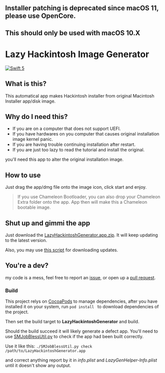## Installer patching is deprecated since macOS 11, please use OpenCore.

## This should only be used with macOS 10.X

# Lazy Hackintosh Image Generator
[![Swift 5](https://img.shields.io/badge/Swift-5-orange.svg?style=flat)](https://swift.org)
## What is this?
This automatical app makes Hackintosh installer from original Macintosh Installer app/disk image.
## Why do I need this?
* If you are on a computer that does not support UEFI.
* If you have hardwares on you computer that causes original installation image kernel panic.
* If you are having trouble continuing installation after restart.
* If you are just too lazy to read the tutorial and install the original.

you'll need this app to alter the original installation image.

## How to use
Just drag the app/dmg file onto the image icon, click start and enjoy.
>If you use Chameleon Bootloader, you can also drop your Chameleon Extra folder onto the app. App then will make this a Chameleon bootable image.

## Shut up and gimmi the app
Just download the [LazyHackintoshGenerator.app.zip](https://raw.githubusercontent.com/arslan2012/Lazy-Hackintosh-Image-Generator/master/LazyHackintoshGenerator.app.zip). It will keep updating to the latest version.

Also, you may use [this script](https://github.com/arslan2012/Lazy-Hackintosh-Image-Generator/releases/download/1.0/GetLatestLazy.command.zip) for downloading updates.

## You're a dev?
my code is a mess, feel free to report an [issue](https://github.com/arslan2012/Lazy-Hackintosh-Image-Generator/issues/new), or open up a [pull request](https://github.com/arslan2012/Lazy-Hackintosh-Image-Generator/compare).

### Build

This project relys on [CocoaPods](https://cocoapods.org/) to manage dependencies, after you have installed it on your system, run `pod install `  to download dependencies of the project.

Then set the build target to **LazyHackintoshGenerator** and build.

Should the build succeed it will likely generate a defect app. You'll need to use [SMJobBlessUtil.py](https://developer.apple.com/library/content/samplecode/SMJobBless/Listings/SMJobBlessUtil_py.html) to check if the app had been built correctly.

Use it like this: `./SMJobBlessUtil.py check /path/to/LazyHackintoshGenerator.app`

and correct anything report by it in *info.plist* and *LazyGenHelper-Info.plist* until it doesn't show any output.
